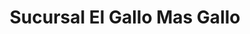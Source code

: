---
title: "Sucursal El Gallo Mas Gallo"
url: /nueva-guinea/sucursal-el-gallo-mas-gallo/
shop: Einkaufszentrum
---